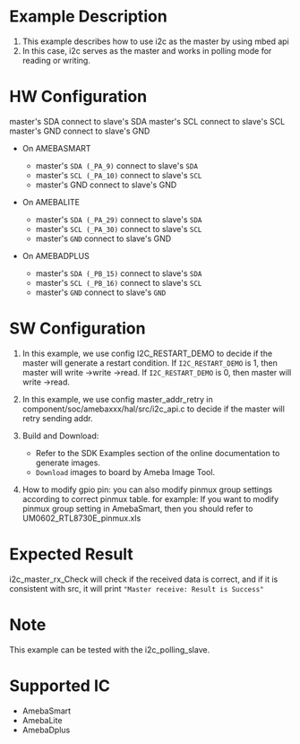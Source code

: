 # Example Description

1. This example describes how to use i2c as the master by using mbed api
2. In this case, i2c serves as the master and works in polling mode for reading or writing.

# HW Configuration

master's SDA connect to slave's SDA
master's SCL connect to slave's SCL
master's GND connect to slave's GND

* On AMEBASMART
    - master's `SDA (_PA_9)` connect to slave's `SDA`
    - master's `SCL (_PA_10)` connect to slave's `SCL`
    - master's GND connect to slave's GND

* On AMEBALITE
  - master's `SDA (_PA_29)` connect to slave's `SDA`
  - master's `SCL (_PA_30)` connect to slave's `SCL`
  - master's `GND` connect to slave's GND

* On AMEBADPLUS
  - master's `SDA (_PB_15)` connect to slave's `SDA`
  - master's `SCL (_PB_16)` connect to slave's `SCL`
  - master's `GND` connect to slave's `GND`

# SW Configuration

1. In this example, we use config I2C_RESTART_DEMO to decide if the master will generate a restart condition.
	If `I2C_RESTART_DEMO` is 1, then master will write ->write ->read.
	If `I2C_RESTART_DEMO` is 0, then master will write ->read.

2. In this example, we use config master_addr_retry in component/soc/amebaxxx/hal/src/i2c_api.c to decide if the master will retry sending addr.

3. Build and Download:
   * Refer to the SDK Examples section of the online documentation to generate images.
   * `Download` images to board by Ameba Image Tool.

4. How to modify gpio pin:
   you can also modify pinmux group settings according to correct pinmux table.
   for example:
   	If you want to modify pinmux group setting in AmebaSmart, then you should refer to UM0602_RTL8730E_pinmux.xls

# Expected Result

i2c_master_rx_Check will check if the received data is correct, and if it is consistent with src, it will print
	`"Master receive: Result is Success"`

# Note

This example can be tested with the i2c_polling_slave.

# Supported IC

* AmebaSmart
* AmebaLite
* AmebaDplus
